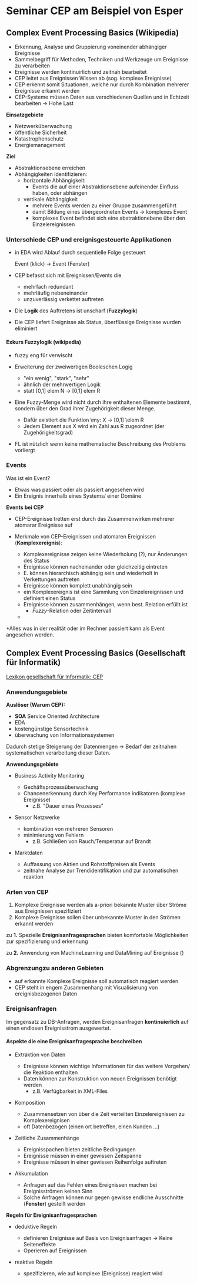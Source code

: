 # Seminar CEP am Beispiel von Esper

## Complex Event Processing Basics (Wikipedia)

* Erkennung, Analyse und Gruppierung voneinender abhängiger Ereignisse
* Sammelbegriff für Methoden, Techniken und Werkzeuge um Ereignisse zu verarbeiten
* Ereignisse werden kontinuirlich und zeitnah bearbeitet
* CEP leitet aus Ereignissen Wissen ab (sog. komplexe Ereignisse)
* CEP erkennt somit Situationen, welche nur durch Kombination mehrerer Ereignisse erkannt werden
* CEP-Systeme müssen Daten aus verschiedenen Quellen und in Echtzeit bearbeiten -> Hohe Last

**Einsatzgebiete**

* Netzwerküberwachung
* öffentliche Sicherheit
* Katastrophenschutz
* Energiemanagement

**Ziel**

* Abstraktionsebene erreichen
* Abhängigkeiten identifizieren:
    * horizontale Abhängigkeit:
        * Events die auf einer Abstraktionsebene aufeinender Einfluss haben, oder abhängen
    * vertikale Abhängigkeit
        * mehrere Events werden zu einer Gruppe zusammengeführt
        * damit Bildung eines übergeordneten Events -> komplexes Event
        * komplexes Event befindet sich eine abstraktionebene über den Einzelereignissen
         

### Unterschiede CEP und ereignisgesteuerte Applikationen

* in EDA wird Ablauf durch sequentielle Folge gesteuert
    
    Event (klick) -> Event (Fenster)

* CEP befasst sich mit Ereignissen/Events die
    * mehrfach redundant 
    * mehrläufig nebeneinander
    * unzuverlässig verkettet auftreten

* Die **Logik** des Auftretens ist unscharf (**Fuzzylogik**)
* Die CEP liefert Ereignisse als Status, überflüssige Ereignisse wurden eliminiert

#### Exkurs Fuzzylogik (wikipedia)
* fuzzy eng für verwischt
* Erweiterung der zweiwertigen Booleschen Logig
    * "ein wenig", "stark", "sehr"
    * ähnlich der mehrwertigen Logik
    * statt [0,1] elem N -> [0,1] elem R

* Eine Fuzzy-Menge wird nicht durch ihre enthaltenen Elemente bestimmt, sondern über
den Grad ihrer Zugehörigkeit dieser Menge.
    * Dafür existiert die Funktion \my: X -> [0,1] \elem R
    * Jedem Element aus X wird ein Zahl aus R zugeordnet (der Zugehörigkeitsgrad) 

* FL ist nützlich wenn keine mathematische Beschreibung des Problems vorliergt


### Events

Was ist ein Event?

* Etwas was passiert oder als passiert angesehen wird
* Ein Ereignis innerhalb eines Systems/ einer Domäne

**Events bei CEP**

* CEP-Ereignisse tretten erst durch das Zusammenwirken mehrerer atomarar Ereignisse auf

* Merkmale von CEP-Ereignissen und atomaren Ereignissen (**Komplexereignis**):
    * Komplexereignisse zeigen keine Wiederholung (?), nur Änderungen des Status
    * Ereignisse können nacheinander oder gleichzeitig eintreten
    * E. können hierarchisch abhängig sein und wiederholt in Verkettungen auftreten
    * Ereignisse können komplett unabhängig sein
    * ein Komplexereignis ist eine Sammlung von Einzelereignissen und definiert einen Status
    * Ereignisse können zusammenhängen, wenn best. Relation erfüllt ist
        * *Fuzzy*-Relation oder Zeitintervall
    *
*Alles was in der realität oder im Rechner passiert kann als Event angesehen werden.

## Complex Event Processing Basics (Gesellschaft für Informatik)

[Lexikon gesellschaft für Informatik: CEP](https://gi.de/informatiklexikon/complex-event-processing-cep/)

### Anwendungsgebiete

**Auslöser (Warum CEP):**

* **SOA** Service Oriented Architecture
* EDA
* kostengünstige Sensortechnik
* überwachung von Informationssystemen

Dadurch stetige Steigerung der Datenmengen -> Bedarf der zeitnahen systematischen verarbeitung
dieser Daten.

**Anwendungsgebiete**

* Business Activity Monitoring
    * Gechäftsprozessüberwachung
    * Chancenerkennung durch Key Performance indikatoren (komplexe Ereignisse)
        * z.B. "Dauer eines Prozesses"

* Sensor Netzwerke
    * kombination von mehreren Sensoren
    * minimierung von Fehlern
        * z.B. Schließen von Rauch/Temperatur auf Brandt

* Marktdaten
    * Auffassung von Aktien und Rohstoffpreisen als Events
    * zeitnahe Analyse zur Trendidentifikation und zur automatischen reaktion
    
### Arten von CEP

1. Komplexe Ereignisse werden als a-priori bekannte Muster über Ströme aus Ereignissen spezifiziert
2. Komplexe Ereignisse sollen über unbekannte Muster in den Strömen erkannt werden

zu **1.** Spezielle **Ereignisanfragesprachen** bieten komfortable Möglichkeiten zur spezifizierung und erkennung

zu **2.** Anwendung von MachineLearning und DataMining auf Ereignisse ()

### Abgrenzungzu anderen Gebieten

* auf erkannte Komplexe Ereignisse soll automatisch reagiert werden
* CEP steht in engem Zusammenhang mit Visualisierung von  ereignisbezogenen Daten


### Ereignisanfragen

Im gegensatz zu DB-Anfragen, werden Ereignisanfragen **kontinuierlich** auf einen endlosen
Ereignisstrom ausgewertet.


#### Aspekte die eine Ereignisanfragesprache beschreiben

* Extraktion von Daten
    * Ereignisse können wichtige Informationen für das weitere Vorgehen/ die Reaktion enthalten
    * Daten können zur Konstruktion von neuen Ereignissen benötigt werden
        * z.B. Verfügbarkeit in XML-Files

* Komposition
    * Zusammensetzen von über die Zeit verteilten Einzelereignissen zu Komplexereignisen
    * oft Datenbezogen (einen ort betreffen, einen Kunden ...)

* Zeitliche Zusammenhänge
    * Ereignisspachen bieten zeitliche Bedingungen
    * Ereignisse müssen in einer gewissen Zeitspanne
    * Ereignisse müssen in einer gewissen Reihenfolge auftreten

* Akkumulation
    * Anfragen auf das Fehlen eines Ereignissen machen bei Ereignisströmen keinen Sinn
    * Solche Anfragen können nur gegen gewisse endliche Ausschnitte (**Fenster**) gestellt werden

**Regeln für Ereignisanfragesprachen**

* deduktive Regeln
    * definieren Ereignisse auf Basis von Ereignisanfragen -> Keine Seiteneffekte
    * Operieren auf Ereignissen

* reaktive Regeln
    * spezifizieren, wie auf komplexe (Ereignisse) reagiert wird



































 
 
